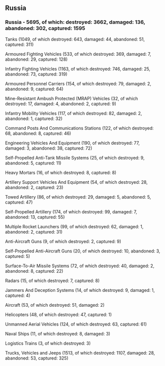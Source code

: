 
 
 ## Russia
 
 ### Russia - 5695, of which: destroyed: 3662, damaged: 136, abandoned: 302, captured: 1595

 

 

 Tanks (1049, of which destroyed: 643, damaged: 44, abandoned: 51, captured: 311)

 Armoured Fighting Vehicles (533, of which destroyed: 369, damaged: 7, abandoned: 29, captured: 128)

 Infantry Fighting Vehicles (1163, of which destroyed: 746, damaged: 25, abandoned: 73, captured: 319)

 Armoured Personnel Carriers (154, of which destroyed: 79, damaged: 2, abandoned: 9, captured: 64)

 Mine-Resistant Ambush Protected (MRAP) Vehicles (32, of which destroyed: 17, damaged: 4, abandoned: 2, captured: 9)

 Infantry Mobility Vehicles (117, of which destroyed: 82, damaged: 2, abandoned: 1, captured: 32)

 Command Posts And Communications Stations (122, of which destroyed: 68, abandoned: 8, captured: 46)

 Engineering Vehicles And Equipment (190, of which destroyed: 77, damaged: 3, abandoned: 38, captured: 72)

 Self-Propelled Anti-Tank Missile Systems (25, of which destroyed: 9, abandoned: 5, captured: 11)

 Heavy Mortars (16, of which destroyed: 8, captured: 8)

 Artillery Support Vehicles And Equipment (54, of which destroyed: 28, abandoned: 2, captured: 23)

 Towed Artillery (86, of which destroyed: 29, damaged: 5, abandoned: 5, captured: 47)

 Self-Propelled Artillery (174, of which destroyed: 99, damaged: 7, abandoned: 13, captured: 55)

 Multiple Rocket Launchers (99, of which destroyed: 62, damaged: 1, abandoned: 2, captured: 31)

 Anti-Aircraft Guns (9, of which destroyed: 2, captured: 9)

 Self-Propelled Anti-Aircraft Guns (20, of which destroyed: 10, abandoned: 3, captured: 5)

 Surface-To-Air Missile Systems (72, of which destroyed: 40, damaged: 2, abandoned: 8, captured: 22)

 Radars (15, of which destroyed: 7, captured: 8)

 Jammers And Deception Systems (14, of which destroyed: 9, damaged: 1, captured: 4)

 Aircraft (53, of which destroyed: 51, damaged: 2)

 Helicopters (48, of which destroyed: 47, captured: 1)

 Unmanned Aerial Vehicles (124, of which destroyed: 63, captured: 61)

 Naval Ships (11, of which destroyed: 8, damaged: 3)

 Logistics Trains (3, of which destroyed: 3)

 Trucks, Vehicles and Jeeps (1513, of which destroyed: 1107, damaged: 28, abandoned: 53, captured: 325)

